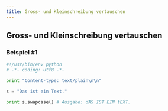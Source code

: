 ```yaml
---
title: Gross- und Kleinschreibung vertauschen
---
```


## Gross- und Kleinschreibung vertauschen

### Beispiel #1

```python
#!/usr/bin/env python
# -*- coding: utf8 -*-

print "Content-type: text/plain\n\n"

s = "Das ist ein Text."

print s.swapcase() # Ausgabe: dAS IST EIN tEXT.
```
